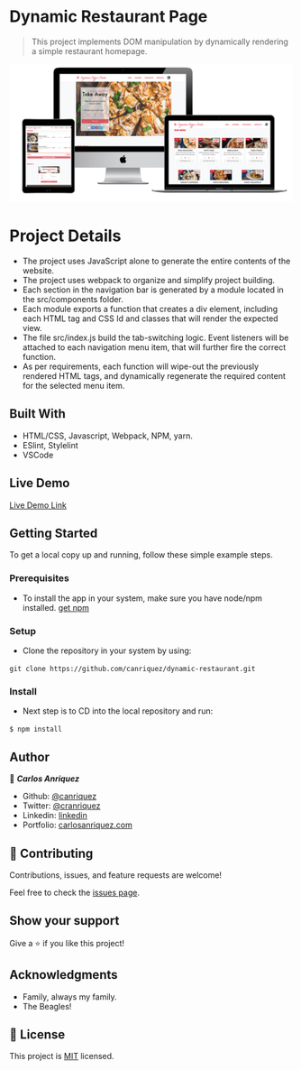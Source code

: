 # Dynamic Restaurant Page

> This project implements DOM manipulation by dynamically rendering a simple restaurant homepage.

![screenshot](./app_screenshot.png)

# Project Details
- The project uses JavaScript alone to generate the entire contents of the website.
- The project uses webpack to organize and simplify project building. 
- Each section in the navigation bar is generated by a module located in the src/components folder. 
- Each module exports a function that creates a div element, including each HTML tag and CSS Id and classes that will render the expected view.
- The file src/index.js build the tab-switching logic. Event listeners will be attached to each navigation menu item, that will further fire the correct function.
- As per requirements, each function will wipe-out the previously rendered HTML tags, and dynamically regenerate the required content for the selected menu item. 

## Built With

- HTML/CSS, Javascript, Webpack, NPM, yarn.
- ESlint, Stylelint
- VSCode

## Live Demo

[Live Demo Link](https://rawcdn.githack.com/canriquez/dynamic-restaurant/105e651cacb66ea1278b1a143603c746b2e909b9/dist/index.html)


## Getting Started


To get a local copy up and running, follow these simple example steps.

### Prerequisites
- To install the app in your system, make sure you have node/npm installed. [get npm](https://www.npmjs.com/get-npm)

### Setup
- Clone the repository in your system by using: 

``` git clone https://github.com/canriquez/dynamic-restaurant.git ```

### Install
- Next step is to CD into the local repository and run:

``` $ npm install ```



## Author

👤 ***Carlos Anriquez***

- Github: [@canriquez](https://github.com/canriquez)
- Twitter: [@cranriquez](https://twitter.com/cranriquez)
- Linkedin: [linkedin](https://www.linkedin.com/in/carlosanriquez/)
- Portfolio: [carlosanriquez.com](https://www.carlosanriquez.com)

## 🤝 Contributing

Contributions, issues, and feature requests are welcome!

Feel free to check the [issues page](issues/).

## Show your support

Give a ⭐️ if you like this project!

## Acknowledgments

- Family, always my family.
- The Beagles!

## 📝 License

This project is [MIT](./LICENSE) licensed.
